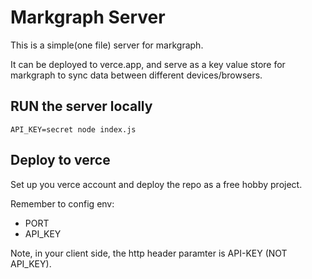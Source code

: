 # Markgraph Server

This is a simple(one file) server for markgraph.

It can be deployed to verce.app, and serve as a key value store for markgraph to sync data between different devices/browsers.


## RUN the server locally

```
API_KEY=secret node index.js
```

## Deploy to verce

Set up you verce account and deploy the repo as a free hobby project.

Remember to config env:
- PORT
- API_KEY

Note, in your client side, the http header paramter is API-KEY (NOT API_KEY).

